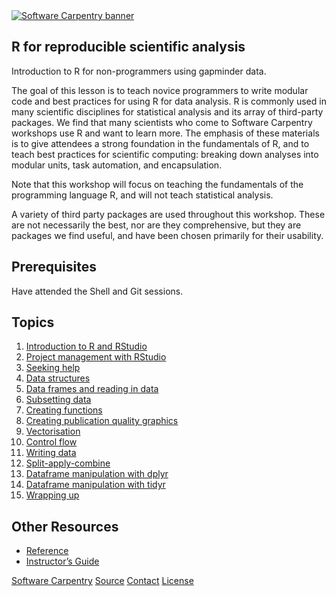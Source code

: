 <!DOCTYPE html>
<html>
  <head>
    <meta charset="utf-8">
    <meta name="generator" content="pandoc">
    <title>Software Carpentry: R for reproducible scientific analysis</title>
    <link rel="shortcut icon" type="image/x-icon" href="/favicon.ico" />
    <meta name="viewport" content="width=device-width, initial-scale=1.0" />
    <link rel="stylesheet" type="text/css" href="css/bootstrap/bootstrap.css" />
    <link rel="stylesheet" type="text/css" href="css/bootstrap/bootstrap-theme.css" />
    <link rel="stylesheet" type="text/css" href="css/swc.css" />
    <link rel="alternate" type="application/rss+xml" title="Software Carpentry Blog" href="http://software-carpentry.org/feed.xml"/>
    <meta charset="UTF-8" />
    <!-- HTML5 shim, for IE6-8 support of HTML5 elements -->
    <!--[if lt IE 9]>
      <script src="http://html5shim.googlecode.com/svn/trunk/html5.js"></script>
    <![endif]-->
  </head>
  <body class="lesson">
    <div class="container card">
      <div class="banner">
        <a href="http://software-carpentry.org" title="Software Carpentry">
          <img alt="Software Carpentry banner" src="img/software-carpentry-banner.png" />
        </a>
      </div>
      <article>
      <div class="row">
        <div class="col-md-10 col-md-offset-1">
                    <h1 class="title">R for reproducible scientific analysis</h1>
          <p>Introduction to R for non-programmers using gapminder data.</p>
<p>The goal of this lesson is to teach novice programmers to write modular code and best practices for using R for data analysis. R is commonly used in many scientific disciplines for statistical analysis and its array of third-party packages. We find that many scientists who come to Software Carpentry workshops use R and want to learn more. The emphasis of these materials is to give attendees a strong foundation in the fundamentals of R, and to teach best practices for scientific computing: breaking down analyses into modular units, task automation, and encapsulation.</p>
<p>Note that this workshop will focus on teaching the fundamentals of the programming language R, and will not teach statistical analysis.</p>
<p>A variety of third party packages are used throughout this workshop. These are not necessarily the best, nor are they comprehensive, but they are packages we find useful, and have been chosen primarily for their usability.</p>
<section class="prereq panel panel-warning">
<div class="panel-heading">
<h2 id="prerequisites"><span class="glyphicon glyphicon-education"></span>Prerequisites</h2>
</div>
<div class="panel-body">
<p>Have attended the Shell and Git sessions.</p>
</div>
</section>
<h2 id="topics">Topics</h2>
<ol style="list-style-type: decimal">
<li><a href="01-rstudio-intro.html">Introduction to R and RStudio</a></li>
<li><a href="02-project-intro.html">Project management with RStudio</a></li>
<li><a href="03-seeking-help.html">Seeking help</a></li>
<li><a href="04-data-structures-part1.html">Data structures</a></li>
<li><a href="05-data-structures-part2.html">Data frames and reading in data</a></li>
<li><a href="06-data-subsetting.html">Subsetting data</a></li>
<li><a href="07-functions.html">Creating functions</a></li>
<li><a href="08-plot-ggplot2.html">Creating publication quality graphics</a></li>
<li><a href="09-vectorisation.html">Vectorisation</a></li>
<li><a href="10-control-flow.html">Control flow</a></li>
<li><a href="11-writing-data.html">Writing data</a></li>
<li><a href="12-plyr.html">Split-apply-combine</a></li>
<li><a href="13-dplyr.html">Dataframe manipulation with dplyr</a></li>
<li><a href="14-tidyr.html">Dataframe manipulation with tidyr</a></li>
<li><a href="15-wrap-up.html">Wrapping up</a></li>
</ol>
<h2 id="other-resources">Other Resources</h2>
<ul>
<li><a href="reference.html">Reference</a></li>
<li><a href="instructors.html">Instructor’s Guide</a></li>
</ul>
        </div>
      </div>
      </article>
      <div class="footer">
        <a class="label swc-blue-bg" href="http://software-carpentry.org">Software Carpentry</a>
        <a class="label swc-blue-bg" href="https://github.com/swcarpentry/lesson-template">Source</a>
        <a class="label swc-blue-bg" href="mailto:admin@software-carpentry.org">Contact</a>
        <a class="label swc-blue-bg" href="LICENSE.html">License</a>
      </div>
    </div>
    <!-- Javascript placed at the end of the document so the pages load faster -->
    <script src="http://software-carpentry.org/v5/js/jquery-1.9.1.min.js"></script>
    <script src="css/bootstrap/bootstrap-js/bootstrap.js"></script>
  </body>
</html>
